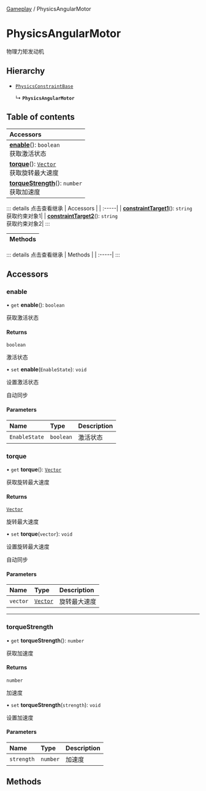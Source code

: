 [Gameplay](../modules/Gameplay.Gameplay.md) / PhysicsAngularMotor

# PhysicsAngularMotor <Badge type="tip" text="Class" /> <Score text="PhysicsAngularMotor" />

物理力矩发动机

## Hierarchy

- [`PhysicsConstraintBase`](Gameplay.PhysicsConstraintBase.md)

  ↳ **`PhysicsAngularMotor`**

## Table of contents

| Accessors |
| :-----|
| **[enable](Gameplay.PhysicsAngularMotor.md#enable)**(): `boolean` <br> 获取激活状态|
| **[torque](Gameplay.PhysicsAngularMotor.md#torque)**(): [`Vector`](Type.Vector.md) <br> 获取旋转最大速度|
| **[torqueStrength](Gameplay.PhysicsAngularMotor.md#torquestrength)**(): `number` <br> 获取加速度|


::: details 点击查看继承
| Accessors |
| :-----|
| **[constraintTarget1](Gameplay.PhysicsConstraintBase.md#constrainttarget1)**(): `string` <br> 获取约束对象1|
| **[constraintTarget2](Gameplay.PhysicsConstraintBase.md#constrainttarget2)**(): `string` <br> 获取约束对象2|
:::


| Methods |
| :-----|


::: details 点击查看继承
| Methods |
| :-----|
:::


## Accessors

### enable <Score text="enable" /> 

• `get` **enable**(): `boolean` <Badge type="tip" text="other" />

获取激活状态


#### Returns

`boolean`

激活状态

• `set` **enable**(`EnableState`): `void` <Badge type="tip" text="other" />

设置激活状态

自动同步

#### Parameters

| Name | Type | Description |
| :------ | :------ | :------ |
| `EnableState` | `boolean` | 激活状态 |



### torque <Score text="torque" /> 

• `get` **torque**(): [`Vector`](Type.Vector.md) <Badge type="tip" text="other" />

获取旋转最大速度


#### Returns

[`Vector`](Type.Vector.md)

旋转最大速度

• `set` **torque**(`vector`): `void` <Badge type="tip" text="other" />

设置旋转最大速度

自动同步

#### Parameters

| Name | Type | Description |
| :------ | :------ | :------ |
| `vector` | [`Vector`](Type.Vector.md) | 旋转最大速度 |


___

### torqueStrength <Score text="torqueStrength" /> 

• `get` **torqueStrength**(): `number` <Badge type="tip" text="other" />

获取加速度


#### Returns

`number`

加速度

• `set` **torqueStrength**(`strength`): `void` <Badge type="tip" text="other" />

设置加速度


#### Parameters

| Name | Type | Description |
| :------ | :------ | :------ |
| `strength` | `number` | 加速度 |



## Methods